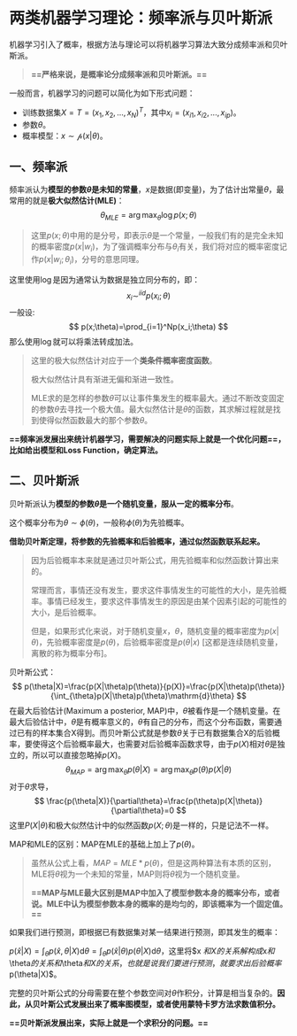 # 两类机器学习理论：频率派与贝叶斯派

机器学习引入了概率，根据方法与理论可以将机器学习算法大致分成频率派和贝叶斯派。

> **==严格来说，是概率论分成频率派和贝叶斯派。==**

一般而言，机器学习的问题可以简化为如下形式问题：

+ 训练数据集$X=T=(x_1,x_2,...,x_N)^T$，其中$x_i=(x_{i1},x_{i2},...,x_{ip})$。
+ 参数$\theta$。
+ 概率模型：$x\sim \mathcal{p}(x|\theta)$。

## 一、频率派

频率派认为**模型的参数$\theta$是未知的常量**，$x$是数据(即变量)，为了估计出常量$\theta$，最常用的就是**极大似然估计(MLE)**：
$$
\theta_{MLE}=\arg\max_{\theta}\log p(x;\theta)
$$
> 这里$p(x;\theta)$中用的是分号，即表示$\theta$是一个常量，一般我们有的是完全未知的概率密度$p(x|w_i)$，为了强调概率分布与$\theta_i$有关，我们将对应的概率密度记作$p(x|w_i;\theta_i)$，分号的意思同理。

这里使用$\log$是因为通常认为数据是独立同分布的，即：
$$
x_i \mathop{\sim}^{iid}p(x_i;\theta)
$$
一般设:
$$
p(x;\theta)=\prod_{i=1}^Np(x_i;\theta)
$$
那么使用$\log$就可以将乘法转成加法。

>  这里的极大似然估计对应于一个**类条件概率密度函数**。
>
> 极大似然估计具有渐进无偏和渐进一致性。
>
> MLE求的是怎样的参数$\theta$可以让事件集发生的概率最大。通过不断改变固定的参数$\theta$去寻找一个极大值。最大似然估计是$\theta$的函数，其求解过程就是找到使得似然函数最大的那个参数$\theta$。

**==频率派发展出来统计机器学习，需要解决的问题实际上就是一个优化问题==，比如给出模型和Loss Function，确定算法。**



## 二、贝叶斯派

贝叶斯派认为**模型的参数$\theta$是一个随机变量，服从一定的概率分布**。

这个概率分布为$\theta\sim \phi(\theta)$，一般称$\phi(\theta)$为先验概率。

**借助贝叶斯定理，将参数的先验概率和后验概率，通过似然函数联系起来。**

> 因为后验概率本来就是通过贝叶斯公式，用先验概率和似然函数计算出来的。
>
> 常理而言，事情还没有发生，要求这件事情发生的可能性的大小，是先验概率。事情已经发生，要求这件事情发生的原因是由某个因素引起的可能性的大小，是后验概率。
>
> 但是，如果形式化来说，对于随机变量$x，\theta$，随机变量的概率密度为$p(x|\theta)$，先验概率密度是$p(\theta)$，后验概率密度是$p(\theta|x)$  [这都是连续随机变量，离散的称为概率分布]。

贝叶斯公式：
$$
p(\theta|X)=\frac{p(X|\theta)p(\theta)}{p(X)}=\frac{p(X|\theta)p(\theta)}{\int_{\theta}p(X|\theta)p(\theta)\mathrm{d}\theta}
$$
在最大后验估计(Maximum a posterior, MAP)中，$\theta$被看作是一个随机变量。在最大后验估计中，$\theta$是有概率意义的，$\theta$有自己的分布，而这个分布函数，需要通过已有的样本集合X得到。而贝叶斯公式就是参数$\theta$关于已有数据集合X的后验概率，要使得这个后验概率最大，也需要对后验概率函数求导，由于$p(X)$相对$\theta$是独立的，所以可以直接忽略掉$p(X)$。
$$
\theta_{MAP}=\arg\max_{\theta}p(\theta|X)=\arg\max_{\theta}p(\theta)p(X|\theta)
$$
对于$\theta$求导，
$$
\frac{p(\theta|X)}{\partial\theta}=\frac{p(\theta)p(X|\theta)}{\partial\theta}=0
$$
这里$P(X|\theta)$和极大似然估计中的似然函数$p(X;\theta)$是一样的，只是记法不一样。

MAP和MLE的区别：MAP在MLE的基础上加上了$p(\theta)$。

> 虽然从公式上看，$MAP=MLE*p(\theta)$，但是这两种算法有本质的区别，MLE将$\theta$视为一个未知的常量，MAP则将$\theta$视为一个随机变量。
>
> **==MAP与MLE最大区别是MAP中加入了模型参数本身的概率分布，或者说。MLE中认为模型参数本身的概率的是均匀的，即该概率为一个固定值。==**

如果我们进行预测，即根据已有数据集对某一结果进行预测，即其发生的概率：

$p(\hat{x}|X)=\int_{\theta}p(\hat{x},\theta|X)\mathrm{d}\theta=\int_{\theta}p(\hat{x}|\theta)p(\theta|X)\mathrm{d}\theta$，这里将$x $和X的关系解构成$x$和$\theta$的关系和$\theta$和X的关系，也就是说我们要进行预测，就要求出后验概率$p(\theta|X)$。

完整的贝叶斯公式的分母需要在整个参数空间对$\theta$作积分，计算是相当复杂的。**因此，从贝叶斯公式发展出来了概率图模型，或者使用蒙特卡罗方法求数值积分。**

**==贝叶斯派发展出来，实际上就是一个求积分的问题。==**